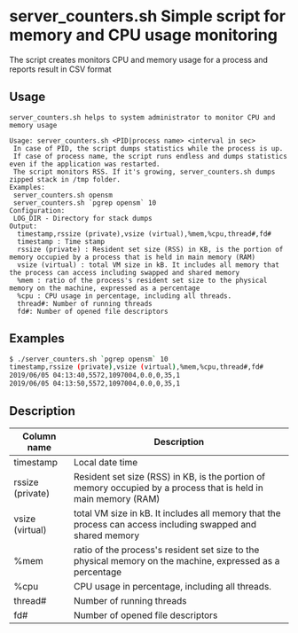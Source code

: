 # server_counters.sh  Simple script for memory and CPU usage monitoring

The script creates monitors CPU and memory usage for a process and reports result in CSV format

## Usage

```
server_counters.sh helps to system administrator to monitor CPU and memory usage

Usage: server_counters.sh <PID|process name> <interval in sec>
 In case of PID, the script dumps statistics while the process is up.
 If case of process name, the script runs endless and dumps statistics even if the application was restarted.
 The script monitors RSS. If it's growing, server_counters.sh dumps zipped stack in /tmp folder.
Examples:
 server_counters.sh opensm
 server_counters.sh `pgrep opensm` 10
Configuration:
 LOG_DIR - Directory for stack dumps
Output:
  timestamp,rssize (private),vsize (virtual),%mem,%cpu,thread#,fd#
  timestamp : Time stamp
  rssize (private) : Resident set size (RSS) in KB, is the portion of memory occupied by a process that is held in main memory (RAM)
  vsize (virtual) : total VM size in kB. It includes all memory that the process can access including swapped and shared memory
  %mem : ratio of the process's resident set size to the physical memory on the machine, expressed as a percentage
  %cpu : CPU usage in percentage, including all threads.
  thread#: Number of running threads
  fd#: Number of opened file descriptors
```

## Examples

``` bash
$ ./server_counters.sh `pgrep opensm` 10
timestamp,rssize (private),vsize (virtual),%mem,%cpu,thread#,fd#
2019/06/05 04:13:40,5572,1097004,0.0,0,35,1
2019/06/05 04:13:50,5572,1097004,0.0,0,35,1
```

## Description

| Column name    | Description                                                            |
|----------------|------------------------------------------------------------------------|
|timestamp       | Local date time                                                        |
|rssize (private)| Resident set size (RSS) in KB, is the portion of memory occupied by a process that is held in main memory (RAM)  |
|vsize (virtual) | total VM size in kB. It includes all memory that the process can access including swapped and shared memory      |
|%mem            | ratio of the process's resident set size  to the physical memory on the machine, expressed as a percentage       |
|%cpu            | CPU usage in percentage, including all threads.                                                                  |
|thread#         | Number of running threads                                                                                        |
|fd#             | Number of opened file descriptors                                                                                |
